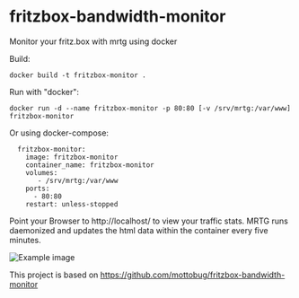 # fritzbox-bandwidth-monitor
Monitor your fritz.box with mrtg using docker

Build:
````
docker build -t fritzbox-monitor .
````

Run with "docker":
```
docker run -d --name fritzbox-monitor -p 80:80 [-v /srv/mrtg:/var/www] fritzbox-monitor 
````

Or using docker-compose:
```
  fritzbox-monitor:
    image: fritzbox-monitor
    container_name: fritzbox-monitor
    volumes:
       - /srv/mrtg:/var/www
    ports:
      - 80:80
    restart: unless-stopped
```

Point your Browser to http://localhost/ to view your traffic stats. MRTG runs daemonized and updates the html data within the container every five minutes.

![Example image](images/example.png)

This project is based on https://github.com/mottobug/fritzbox-bandwidth-monitor

